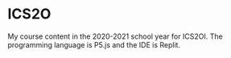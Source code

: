 # ICS2O
My course content in the 2020-2021 school year for ICS2OI. The programming language is P5.js and the IDE is Replit.

